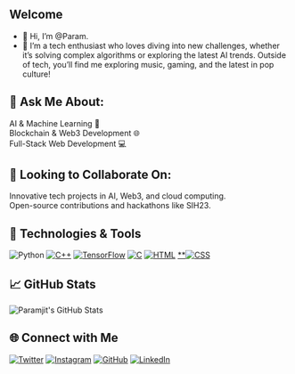 ## **Welcome** 
- 👋 Hi, I’m @Param. 
- 👀 
  I’m a tech enthusiast who loves diving into new challenges, whether it’s solving complex algorithms or exploring the latest AI trends. Outside of tech, you’ll find me exploring music, gaming, and the latest in pop culture!

## **💬 Ask Me About:**<br>
AI & Machine Learning 🧠<br>
Blockchain & Web3 Development 🌐<br>
Full-Stack Web Development 💻

## **👯 Looking to Collaborate On:**<br>
Innovative tech projects in AI, Web3, and cloud computing.<br>
Open-source contributions and hackathons like SIH23.

## 🚀 Technologies & Tools
![Python](https://img.shields.io/badge/Python-3776AB?style=flat&logo=python&logoColor=white)
[![C++](https://img.shields.io/badge/C++-00599C?style=flat&logo=c%2B%2B&logoColor=white)](https://isocpp.org/)
[![TensorFlow](https://img.shields.io/badge/TensorFlow-FF6F00?style=flat&logo=tensorflow&logoColor=white)](https://www.tensorflow.org/)
[![C](https://img.shields.io/badge/C-A8B9CC?style=flat&logo=c&logoColor=white)](https://en.cppreference.com/w/c)
[![HTML](https://img.shields.io/badge/HTML-%23E34F26?style=flat&logo=html5&logoColor=white)](https://developer.mozilla.org/en-US/docs/Web/HTML)
[**![CSS](https://img.shields.io/badge/CSS-%231572B6?style=flat&logo=css3&logoColor=white)](https://developer.mozilla.org/en-US/docs/Web/CSS)



## 📈 GitHub Stats
![Paramjit's GitHub Stats](https://github-readme-stats.vercel.app/api?username=param20h&show_icons=true&theme=radical)

## 🌐 Connect with Me
[![Twitter](https://img.shields.io/badge/Twitter-1DA1F2?style=flat&logo=twitter&logoColor=white)](https://x.com/param20h)
[![Instagram](https://img.shields.io/badge/Instagram-E4405F?style=flat&logo=instagram&logoColor=white)](https://www.instagram.com/param.060)
[![GitHub](https://img.shields.io/badge/GitHub-181717?style=flat&logo=github&logoColor=white)](https://github.com/param20h)
[![LinkedIn](https://img.shields.io/badge/LinkedIn-0077B5?style=flat&logo=linkedin&logoColor=white)](https://www.linkedin.com/in/param20h)

